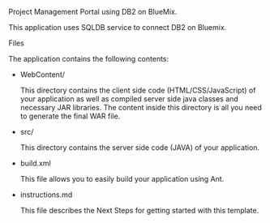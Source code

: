 Project Management Portal using DB2 on BlueMix. 

This application uses SQLDB service to connect DB2 on Bluemix.

Files

The application contains the following contents:

*   WebContent/

    This directory contains the client side code (HTML/CSS/JavaScript) of your application as well as compiled server side java classes and necessary JAR libraries. The content inside this directory is all you need to generate the final WAR file.
    
*   src/

    This directory contains the server side code (JAVA) of your application.
    
*   build.xml

    This file allows you to easily build your application using Ant.
    
*   instructions.md

    This file describes the Next Steps for getting started with this template.

